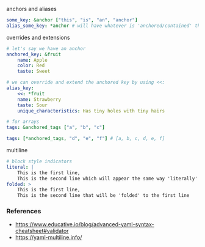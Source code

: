 anchors and aliases
```yaml
some_key: &anchor ["this", "is", "an", "anchor"]
alias_some_key: *anchor # will have whatever is 'anchored/contained' the anchor has  
```

overrides and extensions
```yaml
# let's say we have an anchor
anchored_key: &fruit
	name: Apple
	color: Red
	taste: Sweet

# we can override and extend the anchored key by using <<:
alias_key:
	<<: *fruit
	name: Strawberry
	taste: Sour
	unique_characteristics: Has tiny holes with tiny hairs

# for arrays
tags: &anchored_tags ["a", "b", "c"]

tags: [*anchored_tags, "d", "e", "f"] # [a, b, c, d, e, f]
```

multiline
```yaml
# block style indicators
literal: |
	This is the first line,
	This is the second line which will appear the same way 'literally'
folded: >
	This is the first line,
	This is the second line that will be 'folded' to the first line
```

### References
- https://www.educative.io/blog/advanced-yaml-syntax-cheatsheet#validator
- https://yaml-multiline.info/